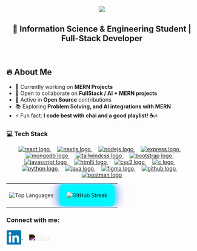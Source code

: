 <p align="center">
  <img src="https://capsule-render.vercel.app/api?type=waving&height=250&text=Dhanush&fontAlign=50&fontAlignY=40&color=gradient" />
</p>

<h2 align="center">🚀 Information Science & Engineering Student | Full-Stack Developer </h2>


<p align="center">
  <img src="https://readme-typing-svg.herokuapp.com?size=22&color=00F7FF&center=true&vCenter=true&width=500&lines=🚀+Keep+Building;📚+Keep+Learning;🌱+Keep+Growing;🚀+Chasing+dreams,+not+excuses;🏆+I+won't+quit+until+I+win" alt="" />
</p>



## 🔥 About Me  
- 🔭 Currently working on **MERN Projects**  
- 👯 Open to collaborate on **FullStack / AI + MERN projects**  
- 🤝 Active in **Open Source** contributions  
- 📚 Exploring **Problem Solving, and AI integrations with MERN**  
- ⚡ Fun fact: **I code best with chai and a good playlist! ☕🎶** 




<h3 align="left">💻 Tech Stack</h3>
<div align="center">
  <a href="https://reactjs.org/" target="_blank">
    <img src="https://skillicons.dev/icons?i=react" height="60" alt="react logo" />
  </a>
  <img width="12" />
  <a href="https://nextjs.org/" target="_blank">
    <img src="https://skillicons.dev/icons?i=nextjs" height="60" alt="nextjs logo" />
  </a>
  <img width="12" />
  <a href="https://nodejs.org" target="_blank">
    <img src="https://skillicons.dev/icons?i=nodejs" height="60" alt="nodejs logo" />
  </a>
  <img width="12" />
  <a href="https://expressjs.com" target="_blank">
    <img src="https://skillicons.dev/icons?i=express" height="60" alt="express logo" />
  </a>
  <img width="12" />
  <a href="https://www.mongodb.com/" target="_blank">
    <img src="https://skillicons.dev/icons?i=mongodb" height="60" alt="mongodb logo" />
  </a>
  <img width="12" />
  <a href="https://tailwindcss.com/" target="_blank">
    <img src="https://skillicons.dev/icons?i=tailwind" height="60" alt="tailwindcss logo" />
  </a>
  <img width="12" />
  <a href="https://getbootstrap.com" target="_blank">
    <img src="https://skillicons.dev/icons?i=bootstrap" height="60" alt="bootstrap logo" />
  </a>
  <img width="12" />
  <a href="https://developer.mozilla.org/en-US/docs/Web/JavaScript" target="_blank">
    <img src="https://skillicons.dev/icons?i=js" height="60" alt="javascript logo" />
  </a>
  <img width="12" />
  <a href="https://www.w3.org/html/" target="_blank">
    <img src="https://skillicons.dev/icons?i=html" height="60" alt="html5 logo" />
  </a>
  <img width="12" />
  <a href="https://www.w3schools.com/css/" target="_blank">
    <img src="https://skillicons.dev/icons?i=css" height="60" alt="css3 logo" />
  </a>
  <img width="12" />
  <a href="https://www.cprogramming.com/" target="_blank">
    <img src="https://skillicons.dev/icons?i=c" height="60" alt="c logo" />
  </a>
  <img width="12" />
  <a href="https://www.python.org/" target="_blank">
    <img src="https://skillicons.dev/icons?i=python" height="60" alt="python logo" />
  </a>
  <img width="12" />
  <a href="https://www.java.com/" target="_blank">
    <img src="https://skillicons.dev/icons?i=java" height="60" alt="java logo" />
  </a>
  <img width="12" />
  <a href="https://www.figma.com/" target="_blank">
    <img src="https://skillicons.dev/icons?i=figma" height="60" alt="figma logo" />
  </a>
  <img width="12" />
  <a href="https://github.com/" target="_blank">
    <img src="https://skillicons.dev/icons?i=github" height="60" alt="github logo" />
  </a>
  <img width="12" />
  <a href="https://www.postman.com/" target="_blank">
    <img src="https://skillicons.dev/icons?i=postman" height="60" alt="postman logo" />
  </a>
</div>

<table width="100%">
  <tr>
    <!-- Left Card: Top Languages -->
    <td align="left">
      <img src="https://github-readme-stats.vercel.app/api/top-langs?username=dhanush18100&layout=compact&langs_count=5&locale=en&theme=radical&hide_title=false&hide_border=false&card_width=320" 
           height="150" 
           alt="Top Languages" />
    </td>
    <td align="right">
     <div style="background: #00F7FF; border-radius: 12px; box-shadow: 0 0 20px #00F7FF, 0 0 30px #9B5DE5; display: inline-block; padding: 20px;">
    <img src="https://github-streak-stats-ruby.vercel.app/?user=dhanush18100&theme=radical&ring=00F7FF&fire=9B5DE5&currStreakLabel=00F7FF&sideNums=9B5DE5&currStreakNum=00F7FF&sideLabels=9B5DE5&dates=00F7FF&hide_border=true" 
         alt="GitHub Streak" />
  </div>
    </td>

   
 

  </tr>
</table>





<h3 align="left">Connect with me:</h3>
<p align="left">
  <a href="https://www.linkedin.com/in/dhanush-a29b38284/" target="blank">
    <img align="center" src="https://raw.githubusercontent.com/devicons/devicon/master/icons/linkedin/linkedin-original.svg" alt="linkedin" height="40" width="40" />
  </a>
  <img width="12" /> 
  <a href="https://github.com/dhanush18100" target="blank">
    <img align="center" src="https://github.githubassets.com/images/modules/logos_page/GitHub-Mark.png" alt="github" height="40" width="40" style="filter: invert(1);" />
  </a>
</p>





